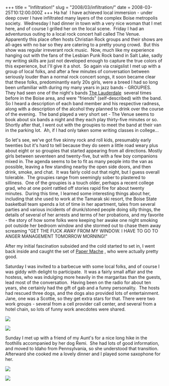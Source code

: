 +++
title = "Infiltration!"
slug = "2008/03/infiltration/"
date = 2008-03-25T10:12:00.000Z
+++
Ha ha!  I have achieved local immersion - under deep cover I have infiltrated many layers of the complex Boise metropolis society.  Wednesday I had dinner in town with a very nice woman that I met here, and of course I grilled her on the local scene.  Friday I had an adventurous outing to a local rock concert hall called The Venue.  Apparently this place often hosts Christian Rock groups and their shows are all-ages with no bar so they are catering to a pretty young crowd.  But this show was regular irreverant rock music.  Now, much like my experience hanging out with the fans of the Lesbian Punk Rock band in Salt Lake, sadly my writing skills are just not developed enough to capture the true colors of this experience, but I'll give it a shot.  So again via craigslist I met up with a group of local folks, and after a few minutes of conversation between seriously louder than a normal rock concert songs, it soon became clear that these folks, predominantly early 20s girls, were a breed I had so long been unfamiliar with during my many years in jazz bands - GROUPIES.  They had seen one of the night's bands [The Lauderdale](http://www.myspace.com/thelauderdale)  several times before in the Boise area, and were "friends" (self-described) with the band. So I heard a description of each band member and his respective radness, along with a description of the alcohol they planned to drink over the course of the evening.  The band played a very short set - The Venue seems to book about six bands a night and they each play thirty-five minutes or so.  Shortly after that, I went out with the groupies to meet the band at their van in the parking lot.  Ah, if I had only taken some writing classes in college...

So let's see, we've got five skinny rock and roll kids, presumably early twenties but it's hard to tell because they do seem a little road weary plus about eight or so groupies that started appearing from all directions. Mostly girls between seventeen and twenty-five, but with a few boy companions mixed in. The agenda seems to be to fit as many people into the van as possible, leaving a few standing nearby the open side doors, and then drink, smoke, and chat.  It was fairly cold out that night, but I guess overall tolerable.  The groupies range from seemingly sober to plastered to silliness.  One of the groupies is a touch older, perhaps a recent college grad, who at one point rattled off stories rapid fire for about twenty minutes.  During this time, I learned some interesting things about her, including that she used to work at the Tamarak ski resort, the Boise State basketball team spends a lot of time in her apartment, tales from several parties and various incidents of drunk/stoned people doing silly things, the details of several of her arrests and terms of her probations, and my favorite - the story of how some folks were keeping her awake one night smoking pot outside her bedroom window and she stormed out to chase them away screaming "GET THE FUCK AWAY FROM MY WINDOW. I HAVE TO GO TO ANGER MANAGEMENT TOMORROW MORNING!"

After my initial fascination subsided and the cold started to set in, I went back inside and caught the set of [Paper Mache](http://www.myspace.com/papermachemusic) , who were actually pretty good.

Saturday I was invited to a barbecue with some local folks, and of course I was giddy with delight to participate.  It was a fairly small affair and the hostess, who was indulging more heavily in the margaritas than the guests, lead most of the conversation.  Having been on the radio for about ten years, she certainly had the gift of gab and a funny personality.  The hosts had rescued three dogs, and the dogs also provided lots of entertainment. Jane, one was a Scottie, so they get extra stars for that. There were two work groups - several from a cell provider call center, and several from a hotel chain, so lots of funny work anecdotes were shared.

![](https://peterlyons-org.s3.amazonaws.com/photos/boise_2008/010_bbq_danny_tara.jpg)

![](https://peterlyons-org.s3.amazonaws.com/photos/boise_2008/012_bbq_erica.jpg)

Sunday I met up with a friend of my Aunt's for a nice long hike in the foothills accompanied by her dog Remi.  She had lots of good information, and moved to Idaho from Pennsylvania, so she understood that transition.  Afterward she cooked me a lovely dinner and I played some saxophone for her.

![](https://peterlyons-org.s3.amazonaws.com/photos/boise_2008/022_hike_dry_canyon_joyce.jpg)

![](https://peterlyons-org.s3.amazonaws.com/photos/boise_2008/025_hike_dry_canyon.jpg)